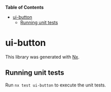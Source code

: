 <!-- START doctoc generated TOC please keep comment here to allow auto update -->
<!-- DON'T EDIT THIS SECTION, INSTEAD RE-RUN doctoc TO UPDATE -->
**Table of Contents**

- [ui-button](#ui-button)
  - [Running unit tests](#running-unit-tests)

<!-- END doctoc generated TOC please keep comment here to allow auto update -->

# ui-button

This library was generated with [Nx](https://nx.dev).


## Running unit tests

Run `nx test ui-button` to execute the unit tests.

